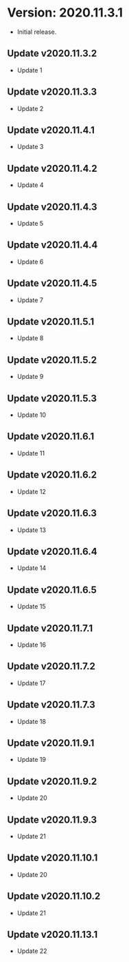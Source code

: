 # Version: 2020.11.3.1
- Initial release.

## Update v2020.11.3.2
- Update 1

## Update v2020.11.3.3
- Update 2

## Update v2020.11.4.1
- Update 3

## Update v2020.11.4.2
- Update 4

## Update v2020.11.4.3
- Update 5

## Update v2020.11.4.4
- Update 6

## Update v2020.11.4.5
- Update 7

## Update v2020.11.5.1
- Update 8

## Update v2020.11.5.2
- Update 9

## Update v2020.11.5.3
- Update 10

## Update v2020.11.6.1
- Update 11

## Update v2020.11.6.2
- Update 12

## Update v2020.11.6.3
- Update 13

## Update v2020.11.6.4
- Update 14

## Update v2020.11.6.5
- Update 15

## Update v2020.11.7.1
- Update 16

## Update v2020.11.7.2
- Update 17

## Update v2020.11.7.3
- Update 18

## Update v2020.11.9.1
- Update 19

## Update v2020.11.9.2
- Update 20

## Update v2020.11.9.3
- Update 21

## Update v2020.11.10.1
- Update 20

## Update v2020.11.10.2
- Update 21

## Update v2020.11.13.1
- Update 22
